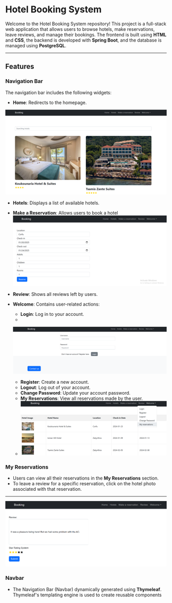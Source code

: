 # Hotel Booking System

Welcome to the Hotel Booking System repository! This project is a full-stack web application that allows users to browse hotels, make reservations, leave reviews, and manage their bookings. The frontend is built using **HTML** and **CSS**, the backend is developed with **Spring Boot**, and the database is managed using **PostgreSQL**.

---

## Features

### Navigation Bar
The navigation bar includes the following widgets:
- **Home**: Redirects to the homepage.
  
![Alt Text](images/home.png)

- **Hotels**: Displays a list of available hotels.
- **Make a Reservation**: Allows users to book a hotel
  ![Alt Text](images/reservation_details.png)
  
- **Review**: Shows all reviews left by users.
- **Welcome**: Contains user-related actions:
  - **Login**: Log in to your account.
  - 
  ![Alt Text](images/login.png)

  - **Register**: Create a new account.
  - **Logout**: Log out of your account.
  - **Change Password**: Update your account password.
  - **My Reservations**: View all reservations made by the user.
  - 
    ![Alt Text](images/reservations.png)


### My Reservations
- Users can view all their reservations in the **My Reservations** section.
- To leave a review for a specific reservation, click on the hotel photo associated with that reservation.

---
![Alt Text](images/rating_review.png)

### Navbar
- The Navigation Bar (Navbar) dynamically generated using **Thymeleaf**. Thymeleaf's templating engine is used to create reusable components
